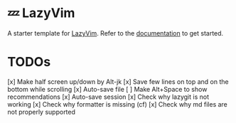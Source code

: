 # 💤 LazyVim

A starter template for [LazyVim](https://github.com/LazyVim/LazyVim).
Refer to the [documentation](https://lazyvim.github.io/installation) to get started.

# TODOs
[x] Make half screen up/down by Alt-jk
[x] Save few lines on top and on the bottom while scrolling 
[x] Auto-save file
[ ] Make Alt+Space to show recommendations
[x] Auto-save session
[x] Check why lazygit is not working
[x] Check why formatter is missing (<leader>cf)
[x] Check why md files are not properly supported

